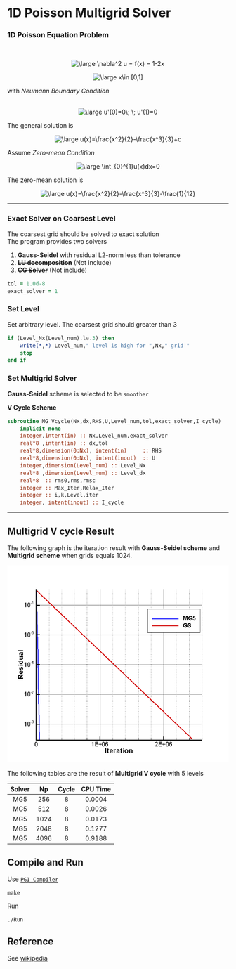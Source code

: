 # 1D Poisson Multigrid Solver

### 1D Poisson Equation Problem
<br>
<p align="center">
<img src="https://latex.codecogs.com/svg.latex?\large&space;\nabla^2&space;u&space;=&space;f(x)&space;=&space;1-2x" title="\large \nabla^2 u = f(x) = 1-2x" />
</p>
<p align="center">
<img src="https://latex.codecogs.com/svg.latex?\large&space;x\in&space;[0,1]" title="\large x\in [0,1]" /> 
</p>

with *Neumann Boundary Condition*  <br>
<br>
<p align="center">
<img src="https://latex.codecogs.com/svg.latex?\large&space;u'(0)=0\;&space;\;&space;u'(1)=0" title="\large u'(0)=0\; \; u'(1)=0" /><br>
</p>

The general solution is <br>
<p align="center">
<img src="https://latex.codecogs.com/svg.latex?\large&space;u(x)=\frac{x^2}{2}-\frac{x^3}{3}+c" title="\large u(x)=\frac{x^2}{2}-\frac{x^3}{3}+c" /><br>
</p>

Assume *Zero-mean Condition* <br>

<p align="center">
<img src="https://latex.codecogs.com/svg.latex?\large&space;\int_{0}^{1}u(x)dx=0" title="\large \int_{0}^{1}u(x)dx=0" /><br>
</p>

The zero-mean solution is <br>
<p align="center">
<img src="https://latex.codecogs.com/svg.latex?\large&space;u(x)=\frac{x^2}{2}-\frac{x^3}{3}-\frac{1}{12}" title="\large u(x)=\frac{x^2}{2}-\frac{x^3}{3}-\frac{1}{12}" /><br>
</p>

---
### Exact Solver on Coarsest Level
The coarsest grid should be solved to exact solution<br>
The program provides two solvers
1. **Gauss-Seidel** with residual L2-norm less than tolerance
2. ~~**LU decomposition**~~ (Not include)
3. ~~**CG Solver**~~ (Not include)

``` fortran
tol = 1.0d-8
exact_solver = 1 
```

###  Set Level

Set arbitrary level. The coarsest grid should greater than 3

``` fortran
if (Level_Nx(Level_num).le.3) then
    write(*,*) Level_num," level is high for ",Nx," grid "
    stop
end if
```

###  Set Multigrid Solver

**Gauss-Seidel** scheme is selected to be `smoother` <br>

**V Cycle Scheme**
``` fortran
subroutine MG_Vcycle(Nx,dx,RHS,U,Level_num,tol,exact_solver,I_cycle)
    implicit none
    integer,intent(in) :: Nx,Level_num,exact_solver
    real*8 ,intent(in) :: dx,tol
    real*8,dimension(0:Nx), intent(in)     :: RHS
    real*8,dimension(0:Nx), intent(inout)  :: U
    integer,dimension(Level_num) :: Level_Nx
    real*8 ,dimension(Level_num) :: Level_dx
    real*8  :: rms0,rms,rmsc
    integer :: Max_Iter,Relax_Iter
    integer :: i,k,Level,iter
    integer, intent(inout) :: I_cycle
```

---
## Multigrid V cycle Result
The following graph is the iteration result with **Gauss-Seidel scheme** and **Multigrid scheme** when grids equals 1024.<br>
<p align="center">
<img src="https://github.com/wayne70211/Multigrid-1D-Neumann-BC/blob/master/Residual.png" title="Residual" />
</p>

The following tables are the result of **Multigrid V cycle** with 5 levels <br>

|   Solver  |  Np   |  Cycle  |   CPU Time  |  
| :---:     | :---: | :---:   |   :---:     |  
| MG5       | 256   |   8     |     0.0004  | 
| MG5       | 512   |   8     |     0.0026  | 
| MG5       | 1024  |   8     |     0.0173  | 
| MG5       | 2048  |   8     |     0.1277  | 
| MG5       | 4096  |   8     |     0.9188  | 


## Compile and Run 
Use [`PGI Compiler`](https://www.pgroup.com/products/community.htm)

```shell
make
```

Run
```shell
./Run
```
## Reference
See [wikipedia](https://en.wikipedia.org/wiki/Multigrid_method)

